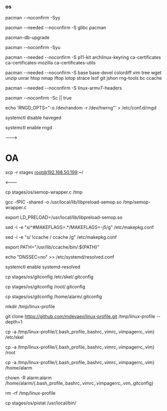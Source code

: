 ### os

pacman --noconfirm -Syy

pacman --needed --noconfirm -S glibc pacman

pacman-db-upgrade

pacman --noconfirm -Syu

pacman --needed --noconfirm -S p11-kit archlinux-keyring ca-certificates ca-certificates-mozilla ca-certificates-utils

pacman --needed --noconfirm -S base base-devel colordiff vim tree wget unzip unrar htop nmap iftop iotop strace lsof git jshon rng-tools bc ccache

pacman --needed --noconfirm -S linux-armv7-headers

pacman --noconfirm -Sc || true

echo 'RNGD_OPTS="-o /dev/random -r /dev/hwrng"' > /etc/conf.d/rngd

systemctl disable haveged

systemctl enable rngd

---> 

# OA 

scp -r stages root@192.168.50.199:~/

<---

cp stages/os/semop-wrapper.c /tmp

gcc -fPIC -shared -o /usr/local/lib/libpreload-semop.so /tmp/semop-wrapper.c

export LD_PRELOAD=/usr/local/lib/libpreload-semop.so

sed -i -e "s/^#MAKEFLAGS=.*/MAKEFLAGS=-j5/g" /etc/makepkg.conf

sed -i -e "s/ \!ccache / ccache /g" /etc/makepkg.conf

export PATH="/usr/lib/ccache/bin/:${PATH}"

echo "DNSSEC=no" >> /etc/systemd/resolved.conf 

systemctl enable systemd-resolved

cp stages/os/gitconfig /etc/skel/.gitconfig

cp stages/os/gitconfig /root/.gitconfig

cp stages/os/gitconfig /home/alarm/.gitconfig

mkdir /tmp/linux-profile

git clone https://github.com/mdevaev/linux-profile.git /tmp/linux-profile --depth=1

cp -a /tmp/linux-profile/{.bash_profile,.bashrc,.vimrc,.vimpagerrc,.vim} /etc/skel

cp -a /tmp/linux-profile/{.bash_profile,.bashrc,.vimrc,.vimpagerrc,.vim} /root

cp -a /tmp/linux-profile/{.bash_profile,.bashrc,.vimrc,.vimpagerrc,.vim} /home/alarm 

chown -R alarm:alarm /home/alarm/{.bash_profile,.bashrc,.vimrc,.vimpagerrc,.vim,.gitconfig} 

rm -rf /tmp/linux-profile

cp stages/os/pistat /usr/local/bin/

<!-- Not use pkg-install -->
<!-- cp stages/os/pkg-install /usr/local/bin/ -->